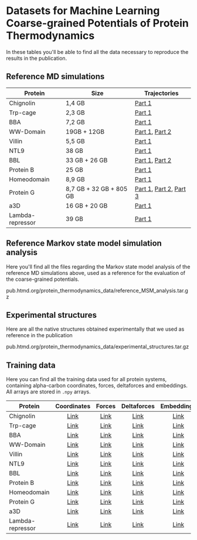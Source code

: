 # Datasets for Machine Learning Coarse-grained Potentials of Protein Thermodynamics

In these tables you'll be able to find all the data necessary to reproduce the results in the publication.

## Reference MD simulations

| Protein | Size | Trajectories |
| --------- | ------ | ------------ |
| Chignolin | 1,4 GB | [Part 1](pub.htmd.org/protein_thermodynamics_data/reference_trajectories/chignolin_trajectories.tar.gz) |
| Trp-cage | 2,3 GB | [Part 1](pub.htmd.org/protein_thermodynamics_data/reference_trajectories/trpcage_trajectories.tar.gz) |
| BBA | 7,2 GB | [Part 1](pub.htmd.org/protein_thermodynamics_data/reference_trajectories/bba_trajectories.tar.gz) |
| WW-Domain | 19GB + 12GB | [Part 1](pub.htmd.org/protein_thermodynamics_data/reference_trajectories/wwdomain_1_trajectories.tar.gz), [Part 2](pub.htmd.org/protein_thermodynamics_data/reference_trajectories/wwdomain_2_trajectories.tar.gz) |
| Villin | 5,5 GB | [Part 1](pub.htmd.org/protein_thermodynamics_data/reference_trajectories/villin_trajectories.tar.gz) |
| NTL9 | 38 GB | [Part 1](pub.htmd.org/protein_thermodynamics_data/reference_trajectories/ntl9_trajectories.tar.gz) |
| BBL | 33 GB + 26 GB| [Part 1](pub.htmd.org/protein_thermodynamics_data/reference_trajectories/bbl_1_trajectories.tar.gz), [Part 2](pub.htmd.org/protein_thermodynamics_data/reference_trajectories/wwdomain_2_trajectories.tar.gz) |
| Protein B | 25 GB | [Part 1](pub.htmd.org/protein_thermodynamics_data/reference_trajectories/proteinb_trajectories.tar.gz) |
| Homeodomain | 8,9 GB| [Part 1](pub.htmd.org/protein_thermodynamics_data/reference_trajectories/wwdomain_1_trajectories.tar.gz) |
| Protein G | 8,7 GB + 32 GB + 805 GB| [Part 1](pub.htmd.org/protein_thermodynamics_data/reference_trajectories/proteing_1_trajectories.tar.gz), [Part 2](pub.htmd.org/protein_thermodynamics_data/reference_trajectories/proteing_2_trajectories.tar.gz), [Part 3](pub.htmd.org/protein_thermodynamics_data/reference_trajectories/proteing_3_trajectories.tar.gz)  |
| a3D | 16 GB + 20 GB| [Part 1](pub.htmd.org/protein_thermodynamics_data/reference_trajectories/a3D_trajectories.tar.gz) |
| Lambda-repressor | 39 GB | [Part 1](pub.htmd.org/protein_thermodynamics_data/reference_trajectories/lambda_trajectories.tar.gz)  |

## Reference Markov state model simulation analysis

Here you'll find all the files regarding the Markov state model analysis of the reference MD simulations above, used as a reference for the evaluation of the coarse-grained potentials.

pub.htmd.org/protein_thermodynamics_data/reference_MSM_analysis.tar.gz

## Experimental structures

Here are all the native structures obtained experimentally that we used as reference in the publication

pub.htmd.org/protein_thermodynamics_data/experimental_structures.tar.gz

## Training data

Here you can find all the training data used for all protein systems, containing alpha-carbon coordinates, forces, deltaforces and embeddings. All arrays are stored in `.npy` arrays.

| Protein | Coordinates| Forces | Deltaforces | Embeddings |
| --------- | :----: | :----------: | :---------: | :------: |
| Chignolin | [Link](pub.htmd.org/protein_thermodynamics_data/training_data/chignolin_ca_coords.npy) | [Link](pub.htmd.org/protein_thermodynamics_data/training_data/chignolin_ca_forces.npy) | [Link](pub.htmd.org/protein_thermodynamics_data/training_data/chignolin_ca_deltaforces.npy) | [Link](pub.htmd.org/protein_thermodynamics_data/training_data/chignolin_ca_embeddings.npy) |
| Trp-cage | [Link](pub.htmd.org/protein_thermodynamics_data/training_data/trpcage_ca_coords.npy) | [Link](pub.htmd.org/protein_thermodynamics_data/training_data/trpcage_ca_forces.npy) | [Link](pub.htmd.org/protein_thermodynamics_data/training_data/trpcage_ca_deltaforces.npy) | [Link](pub.htmd.org/protein_thermodynamics_data/training_data/trpcage_ca_embeddings.npy) |
| BBA | [Link](pub.htmd.org/protein_thermodynamics_data/training_data/bba_ca_coords.npy) | [Link](pub.htmd.org/protein_thermodynamics_data/training_data/bba_ca_forces.npy) | [Link](pub.htmd.org/protein_thermodynamics_data/training_data/bba_ca_deltaforces.npy) | [Link](pub.htmd.org/protein_thermodynamics_data/training_data/bba_ca_embeddings.npy) |
| WW-Domain| [Link](pub.htmd.org/protein_thermodynamics_data/training_data/wwdomain_ca_coords.npy) | [Link](pub.htmd.org/protein_thermodynamics_data/training_data/wwdomain_ca_forces.npy) | [Link](pub.htmd.org/protein_thermodynamics_data/training_data/wwdomain_ca_deltaforces.npy) | [Link](pub.htmd.org/protein_thermodynamics_data/training_data/wwdomain_ca_embeddings.npy) |
| Villin | [Link](pub.htmd.org/protein_thermodynamics_data/training_data/villin_ca_coords.npy) | [Link](pub.htmd.org/protein_thermodynamics_data/training_data/villin_ca_forces.npy) | [Link](pub.htmd.org/protein_thermodynamics_data/training_data/villin_ca_deltaforces.npy) | [Link](pub.htmd.org/protein_thermodynamics_data/training_data/villin_ca_embeddings.npy) |
| NTL9 | [Link](pub.htmd.org/protein_thermodynamics_data/training_data/ntl9_ca_coords.npy) | [Link](pub.htmd.org/protein_thermodynamics_data/training_data/ntl9_ca_forces.npy) | [Link](pub.htmd.org/protein_thermodynamics_data/training_data/ntl9_ca_deltaforces.npy) | [Link](pub.htmd.org/protein_thermodynamics_data/training_data/ntl9_ca_embeddings.npy) |
| BBL | [Link](pub.htmd.org/protein_thermodynamics_data/training_data/bbl_ca_coords.npy) | [Link](pub.htmd.org/protein_thermodynamics_data/training_data/bbl_ca_forces.npy) | [Link](pub.htmd.org/protein_thermodynamics_data/training_data/bbl_ca_deltaforces.npy) | [Link](pub.htmd.org/protein_thermodynamics_data/training_data/bbl_ca_embeddings.npy) |
| Protein B | [Link](pub.htmd.org/protein_thermodynamics_data/training_data/proteinb_ca_coords.npy) | [Link](pub.htmd.org/protein_thermodynamics_data/training_data/proteinb_ca_forces.npy) | [Link](pub.htmd.org/protein_thermodynamics_data/training_data/proteinb_ca_deltaforces.npy) | [Link](pub.htmd.org/protein_thermodynamics_data/training_data/proteinb_ca_embeddings.npy) |
| Homeodomain | [Link](pub.htmd.org/protein_thermodynamics_data/training_data/homeodomain_ca_coords.npy) | [Link](pub.htmd.org/protein_thermodynamics_data/training_data/homeodomain_ca_forces.npy) | [Link](pub.htmd.org/protein_thermodynamics_data/training_data/homeodomain_ca_deltaforces.npy) | [Link](pub.htmd.org/protein_thermodynamics_data/training_data/homeodomain_ca_embeddings.npy) |
| Protein G | [Link](pub.htmd.org/protein_thermodynamics_data/training_data/proteing_ca_coords.npy) | [Link](pub.htmd.org/protein_thermodynamics_data/training_data/proteing_ca_forces.npy) | [Link](pub.htmd.org/protein_thermodynamics_data/training_data/proteing_ca_deltaforces.npy) | [Link](pub.htmd.org/protein_thermodynamics_data/training_data/proteing_ca_embeddings.npy) |
| a3D | [Link](pub.htmd.org/protein_thermodynamics_data/training_data/a3d_ca_coords.npy) | [Link](pub.htmd.org/protein_thermodynamics_data/training_data/a3d_ca_forces.npy) | [Link](pub.htmd.org/protein_thermodynamics_data/training_data/a3d_ca_deltaforces.npy) | [Link](pub.htmd.org/protein_thermodynamics_data/training_data/a3d_ca_embeddings.npy) |
| Lambda-repressor | [Link](pub.htmd.org/protein_thermodynamics_data/training_data/lambda_ca_coords.npy) | [Link](pub.htmd.org/protein_thermodynamics_data/training_data/lambda_ca_forces.npy) | [Link](pub.htmd.org/protein_thermodynamics_data/training_data/lambda_ca_deltaforces.npy) | [Link](pub.htmd.org/protein_thermodynamics_data/training_data/lambda_ca_embeddings.npy) |

